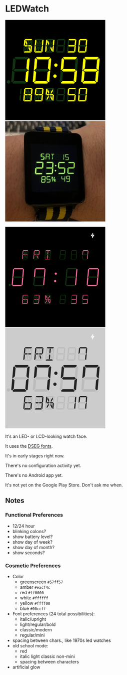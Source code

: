 # LEDWatch

![LED Watch face on square devices](wear/src/main/res/drawable-nodpi/preview_digital.png)
![LED Watch face on an actual watch](images/action-shot-320x320.jpg)

![Another configuration](images/configuration-2.png)
![Another configuration](images/configuration-3.png)

It's an LED- or LCD-looking watch face.

It uses the [DSEG fonts](https://www.keshikan.net/fonts-e.html).

It's in early stages right now.

There's no configuration activity yet.

There's no Android app yet.

It's not yet on the Google Play Store.  Don't ask me when.

## Notes

### Functional Preferences

-   12/24 hour
-   blinking colons?
-   show battery level?
-   show day of week?
-   show day of month?
-   show seconds?

### Cosmetic Preferences

-   Color
    -   greenscreen `#57ff57`
    -   amber       `#eacf4c`
    -   red         `#ff0000`
    -   white       `#ffffff`
    -   yellow      `#ffff00`
    -   blue        `#00ccff`
-   Font preferences (24 total possibilities):
    -   italic/upright
    -   light/regular/bold
    -   classic/modern
    -   regular/mini
-   spacing between chars., like 1970s led watches
-   old school mode:
    -   red
    -   italic light classic non-mini
    -   spacing between characters
-   artificial glow
